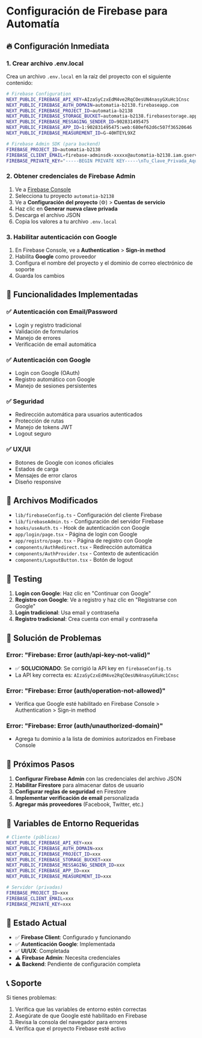 # Configuración de Firebase para Automatía

## 🔥 Configuración Inmediata

### 1. Crear archivo .env.local

Crea un archivo `.env.local` en la raíz del proyecto con el siguiente contenido:

```bash
# Firebase Configuration
NEXT_PUBLIC_FIREBASE_API_KEY=AIzaSyCzxEdM4ve2RqCOesUN4nasyGXuHc1Cnsc
NEXT_PUBLIC_FIREBASE_AUTH_DOMAIN=automatia-b2138.firebaseapp.com
NEXT_PUBLIC_FIREBASE_PROJECT_ID=automatia-b2138
NEXT_PUBLIC_FIREBASE_STORAGE_BUCKET=automatia-b2138.firebasestorage.app
NEXT_PUBLIC_FIREBASE_MESSAGING_SENDER_ID=902831495475
NEXT_PUBLIC_FIREBASE_APP_ID=1:902831495475:web:680ef62d6c507f36520646
NEXT_PUBLIC_FIREBASE_MEASUREMENT_ID=G-40HTEYL9XZ

# Firebase Admin SDK (para backend)
FIREBASE_PROJECT_ID=automatia-b2138
FIREBASE_CLIENT_EMAIL=firebase-adminsdk-xxxxx@automatia-b2138.iam.gserviceaccount.com
FIREBASE_PRIVATE_KEY="-----BEGIN PRIVATE KEY-----\nTu_Clave_Privada_Aquí\n-----END PRIVATE KEY-----"
```

### 2. Obtener credenciales de Firebase Admin

1. Ve a [Firebase Console](https://console.firebase.google.com/)
2. Selecciona tu proyecto `automatia-b2138`
3. Ve a **Configuración del proyecto** (⚙️) > **Cuentas de servicio**
4. Haz clic en **Generar nueva clave privada**
5. Descarga el archivo JSON
6. Copia los valores a tu archivo `.env.local`

### 3. Habilitar autenticación con Google

1. En Firebase Console, ve a **Authentication** > **Sign-in method**
2. Habilita **Google** como proveedor
3. Configura el nombre del proyecto y el dominio de correo electrónico de soporte
4. Guarda los cambios

## 🚀 Funcionalidades Implementadas

### ✅ Autenticación con Email/Password
- Login y registro tradicional
- Validación de formularios
- Manejo de errores
- Verificación de email automática

### ✅ Autenticación con Google
- Login con Google (OAuth)
- Registro automático con Google
- Manejo de sesiones persistentes

### ✅ Seguridad
- Redirección automática para usuarios autenticados
- Protección de rutas
- Manejo de tokens JWT
- Logout seguro

### ✅ UX/UI
- Botones de Google con iconos oficiales
- Estados de carga
- Mensajes de error claros
- Diseño responsive

## 🔧 Archivos Modificados

- `lib/firebaseConfig.ts` - Configuración del cliente Firebase
- `lib/firebaseAdmin.ts` - Configuración del servidor Firebase
- `hooks/useAuth.ts` - Hook de autenticación con Google
- `app/login/page.tsx` - Página de login con Google
- `app/registro/page.tsx` - Página de registro con Google
- `components/AuthRedirect.tsx` - Redirección automática
- `components/AuthProvider.tsx` - Contexto de autenticación
- `components/LogoutButton.tsx` - Botón de logout

## 🧪 Testing

1. **Login con Google**: Haz clic en "Continuar con Google"
2. **Registro con Google**: Ve a registro y haz clic en "Registrarse con Google"
3. **Login tradicional**: Usa email y contraseña
4. **Registro tradicional**: Crea cuenta con email y contraseña

## 🚨 Solución de Problemas

### Error: "Firebase: Error (auth/api-key-not-valid)"
- ✅ **SOLUCIONADO**: Se corrigió la API key en `firebaseConfig.ts`
- La API key correcta es: `AIzaSyCzxEdM4ve2RqCOesUN4nasyGXuHc1Cnsc`

### Error: "Firebase: Error (auth/operation-not-allowed)"
- Verifica que Google esté habilitado en Firebase Console > Authentication > Sign-in method

### Error: "Firebase: Error (auth/unauthorized-domain)"
- Agrega tu dominio a la lista de dominios autorizados en Firebase Console

## 📱 Próximos Pasos

1. **Configurar Firebase Admin** con las credenciales del archivo JSON
2. **Habilitar Firestore** para almacenar datos de usuario
3. **Configurar reglas de seguridad** en Firestore
4. **Implementar verificación de email** personalizada
5. **Agregar más proveedores** (Facebook, Twitter, etc.)

## 🔐 Variables de Entorno Requeridas

```bash
# Cliente (públicas)
NEXT_PUBLIC_FIREBASE_API_KEY=xxx
NEXT_PUBLIC_FIREBASE_AUTH_DOMAIN=xxx
NEXT_PUBLIC_FIREBASE_PROJECT_ID=xxx
NEXT_PUBLIC_FIREBASE_STORAGE_BUCKET=xxx
NEXT_PUBLIC_FIREBASE_MESSAGING_SENDER_ID=xxx
NEXT_PUBLIC_FIREBASE_APP_ID=xxx
NEXT_PUBLIC_FIREBASE_MEASUREMENT_ID=xxx

# Servidor (privadas)
FIREBASE_PROJECT_ID=xxx
FIREBASE_CLIENT_EMAIL=xxx
FIREBASE_PRIVATE_KEY=xxx
```

## 🎯 Estado Actual

- ✅ **Firebase Client**: Configurado y funcionando
- ✅ **Autenticación Google**: Implementada
- ✅ **UI/UX**: Completada
- ⚠️ **Firebase Admin**: Necesita credenciales
- ⚠️ **Backend**: Pendiente de configuración completa

## 📞 Soporte

Si tienes problemas:
1. Verifica que las variables de entorno estén correctas
2. Asegúrate de que Google esté habilitado en Firebase
3. Revisa la consola del navegador para errores
4. Verifica que el proyecto Firebase esté activo


